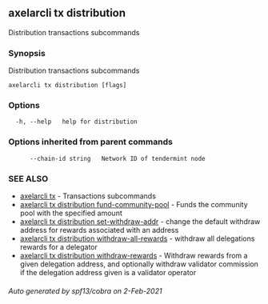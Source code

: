 ## axelarcli tx distribution

Distribution transactions subcommands

### Synopsis

Distribution transactions subcommands

```
axelarcli tx distribution [flags]
```

### Options

```
  -h, --help   help for distribution
```

### Options inherited from parent commands

```
      --chain-id string   Network ID of tendermint node
```

### SEE ALSO

* [axelarcli tx](axelarcli_tx.md)	 - Transactions subcommands
* [axelarcli tx distribution fund-community-pool](axelarcli_tx_distribution_fund-community-pool.md)	 - Funds the community pool with the specified amount
* [axelarcli tx distribution set-withdraw-addr](axelarcli_tx_distribution_set-withdraw-addr.md)	 - change the default withdraw address for rewards associated with an address
* [axelarcli tx distribution withdraw-all-rewards](axelarcli_tx_distribution_withdraw-all-rewards.md)	 - withdraw all delegations rewards for a delegator
* [axelarcli tx distribution withdraw-rewards](axelarcli_tx_distribution_withdraw-rewards.md)	 - Withdraw rewards from a given delegation address, and optionally withdraw validator commission if the delegation address given is a validator operator

###### Auto generated by spf13/cobra on 2-Feb-2021
